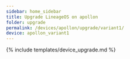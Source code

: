 ```yaml
---
sidebar: home_sidebar
title: Upgrade LineageOS on apollon
folder: upgrade
permalink: /devices/apollon/upgrade/variant1/
device: apollon_variant1
---
```

{% include templates/device_upgrade.md %}
